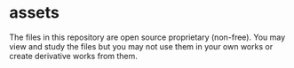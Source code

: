 # assets
The files in this repository are open source proprietary (non-free). You may view and study the files but you may not use them in your own works or create derivative works from them.
